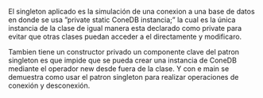El singleton aplicado es la simulación de una conexion a una base de datos en donde se usa ”private static ConeDB instancia;”
la cual es la única instancia de la clase de igual manera esta declarado como private para evitar que otras clases puedan
acceder a el directamente y modificaro.

Tambien tiene un constructor privado un componente clave del patron singleton es que impide que se pueda crear una instancia
de ConeDB mediante el operador new desde fuera de la clase.
Y con e main se demuestra como usar el patron singleton para realizar operaciones de conexión y desconexión. 
